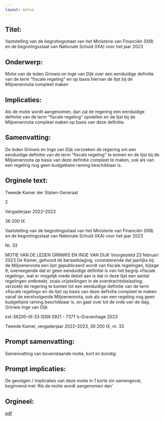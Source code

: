 ```yaml
---
layout: motie
---
```

## Titel:
Vaststelling van de begrotingsstaat van het Ministerie van Financiën (IXB) en de begrotingsstaat van Nationale Schuld (IXA) voor het jaar 2023
## Onderwerp:
Motie van de leden Grinwis en Inge van Dijk over een eenduidige definitie van de term "fiscale regeling" en op basis hiervan de lijst bij de Miljoenennota compleet maken
## Implicaties:

Als de motie wordt aangenomen, dan zal de regering een eenduidige definitie van de term "fiscale regeling" opstellen en de lijst bij de Miljoenennota compleet maken op basis van deze definitie.
## Samenvatting:

De leden Grinwis en Inge van Dijk verzoeken de regering om een eenduidige definitie van de term "fiscale regeling" te komen en de lijst bij de Miljoenennota op basis van deze definitie compleet te maken, ook als van een regeling nog geen budgettaire raming beschikbaar is.
## Orginele text:


Tweede Kamer der Staten-Generaal

2

Vergaderjaar 2022–2023

36 200 IX

Vaststelling van de begrotingsstaat van het
Ministerie van Financiën (IXB) en de
begrotingsstaat van Nationale Schuld (IXA) voor
het jaar 2023

Nr. 33

MOTIE VAN DE LEDEN GRINWIS EN INGE VAN DIJK
Voorgesteld 23 februari 2023
De Kamer,
gehoord de beraadslaging,
constaterende dat jaarlijks bij de Miljoenennota een lijst gepubliceerd
wordt van fiscale regelingen, bijlage 9;
overwegende dat er geen eenduidige definitie is van het begrip «fiscale
regeling», wat er mogelijk mede debet aan is dat in deze lijst een aantal
regelingen ontbreekt, zoals vrijstellingen in de overdrachtsbelasting;
verzoekt de regering te komen tot een eenduidige definitie van de term
«fiscale regeling» en de lijst op basis van deze definitie compleet te maken
vanaf de eerstvolgende Miljoenennota, ook als van een regeling nog geen
budgettaire raming beschikbaar is,
en gaat over tot de orde van de dag.
Grinwis
Inge van Dijk

kst-36200-IX-33
ISSN 0921 - 7371
’s-Gravenhage 2023

Tweede Kamer, vergaderjaar 2022–2023, 36 200 IX, nr. 33


## Prompt samenvatting:
Samenvatting van bovenstaande motie, kort en bondig:


## Prompt implicaties:
De gevolgen / implicaties van deze motie in 1 korte zin samengevat, beginnend met 'Als de motie wordt aangenomen dan' 

## Orgineel:
[pdf](https://gegevensmagazijn.tweedekamer.nl/OData/v4/2.0/Document(6bcafe9d-c973-4265-b374-25dec757073b)/resource)
